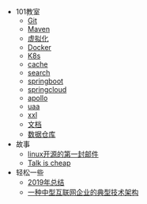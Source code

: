 * 101教室
    * [Git](docs/blog/classroom101/git.md)
    * [Maven](docs/blog/classroom101/maven.md)
    * [虚拟化](docs/blog/classroom101/virtualization.md)
    * [Docker](docs/blog/classroom101/docker.md)
    * [K8s](docs/blog/classroom101/k8s.md)
    * [cache](docs/blog/classroom101/cache.md)
    * [search](docs/blog/classroom101/elastic-search.md)
    * [springboot](docs/blog/classroom101/springboot.md)
    * [springcloud](docs/blog/classroom101/springcloud.md)
    * [apollo](docs/blog/classroom101/apollo.md)
    * [uaa](docs/blog/classroom101/uaa.md)
    * [xxl](docs/blog/classroom101/xxl.md)
    * [文档](docs/blog/classroom101/docguide.md)
    * [数据仓库](docs/blog/classroom101/datawarehouse.md)
* 故事
    * [linux开源的第一封邮件](docs/blog/story/linux_first_email.md)
    * [Talk is cheap](docs/blog/story/talk_cheap.md)
* 轻松一些
    * [2019年总结](docs/blog/easypal/summary_2019.md)
    * [一种中型互联网企业的典型技术架构](docs/blog/easypal/medium_enterprise_architecture.md)